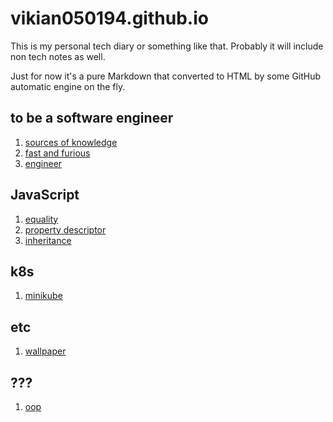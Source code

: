 # vikian050194.github.io

This is my personal tech diary or something like that. Probably it will include non tech notes as well.

Just for now it's a pure Markdown that converted to HTML by some GitHub automatic engine on the fly.

## to be a software engineer

1. [sources of knowledge](engineer/sources_of_knowledge.md)
2. [fast and furious](engineer/fast_and_furious.md)
3. [engineer](engineer/engineer.md)

## JavaScript

1. [equality](javascript/equality.md)
2. [property descriptor](javascript/property_descriptor.md)
3. [inheritance](javascript/inheritance.md)

## k8s

1. [minikube](k8s/minikube.md)

## etc
1. [wallpaper](etc/wallpaper.md)

## ???
1. [oop](oop.md)

